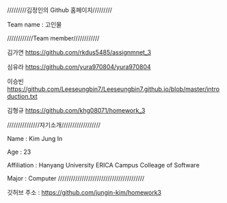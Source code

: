 /////////김정인의 Github 홈페이지/////////

Team name : 고인물

////////////Team member////////////

김가연 
https://github.com/rkdus5485/assignmnet_3

심유라
https://github.com/yura970804/yura970804

이승빈
https://github.com/Leeseungbin7/Leeseungbin7.github.io/blob/master/introduction.txt

김형규
https://github.com/khg08071/homework_3

///////////////자기소개//////////////////

Name : Kim Jung In

Age : 23

Affiliation : Hanyang University ERICA Campus Colleage of Software

Major : Computer
////////////////////////////////////////

깃허브 주소  : https://github.com/jungin-kim/homework3


